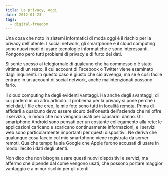 ```yaml
---
title: La privacy, oggi
date: 2012-01-23
tags:
  - digital-freedom
---
```


<p>
Una cosa che noto in sistemi informatici di moda oggi è il rischio per la
privacy dell'utente. I social network, gli smartphone e il cloud computing
sono nuovi modi di usare tecnologie informatiche e sono interessanti.
Pongono però tutti problemi di privacy e di furto dei dati.
</p>
<p>
Si sente spesso al telegiornale di qualcuno che ha commesso o è stato
vittima di un reato, il cui account di Facebook o Twitter viene esaminato
dagli inquirenti. In questo caso è giusto che ciò avvenga, ma se è così
facile entrare in un account di social network, anche malintenzionati
possono farlo.
</p>
<p>
Il cloud computing ha degli evidenti vantaggi. Ha anche degli svantaggi, di cui
parlerò in un altro articolo. Il problema per la privacy si pone perché i miei
dati, i file che creo, le mie foto sono tutti in località remota. Prima di
affidarli a qualcuno devo essere sicuro dell'onestà dell'azienda che mi offre il
servizio, in modo che non vengano usati per causarmi danno.
Gli smartphone Android sono pensati per un costante collegamento alla
rete: le applicazioni caricano e scaricano continuamente informazioni, e i
servizi web sono particolarmente importanti per questi dispositivi. Ne
deriva che qualunque cosa faccio col mio smartphone viene registrata da
server remoti. Qualche tempo fa sia Google che Apple furono accusati di
usare in modo illecito i dati degli utenti.
</p>
<p>
Non dico che non bisogna usare questi nuovi dispositivi e servizi, ma
affermo che dipende dal come vengono usati, che possono portare maggior
vantaggio e a minor rischio per gli utenti.
</p>
